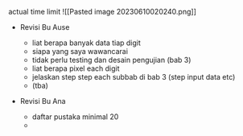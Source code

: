 actual time limit
![[Pasted image 20230610020240.png]]
- Revisi Bu Ause
	- liat berapa banyak data tiap digit
	- siapa yang saya wawancarai
	- tidak perlu testing dan desain pengujian (bab 3)
	- liat berapa pixel each digit
	- jelaskan step step each subbab di bab 3 (step input data etc)
	- (tba)

- Revisi Bu Ana
	- daftar pustaka minimal 20
	- 